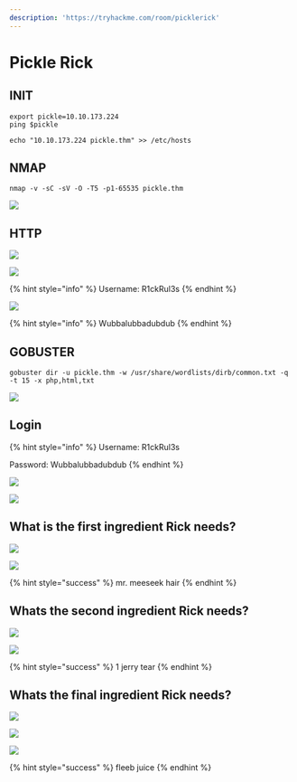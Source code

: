```yaml
---
description: 'https://tryhackme.com/room/picklerick'
---
```


# Pickle Rick

## INIT

```text
export pickle=10.10.173.224
ping $pickle

echo "10.10.173.224 pickle.thm" >> /etc/hosts
```

## NMAP

```text
nmap -v -sC -sV -O -T5 -p1-65535 pickle.thm
```

![](../.gitbook/assets/image%20%28413%29.png)

## HTTP

![](../.gitbook/assets/image%20%28382%29.png)

![](../.gitbook/assets/image%20%28386%29.png)

{% hint style="info" %}
Username: R1ckRul3s
{% endhint %}

![](../.gitbook/assets/image%20%28424%29.png)

{% hint style="info" %}
Wubbalubbadubdub
{% endhint %}

## GOBUSTER

```text
gobuster dir -u pickle.thm -w /usr/share/wordlists/dirb/common.txt -q -t 15 -x php,html,txt
```

![](../.gitbook/assets/image%20%28415%29.png)

## Login

{% hint style="info" %}
Username: R1ckRul3s

Password: Wubbalubbadubdub
{% endhint %}

![](../.gitbook/assets/image%20%28406%29.png)

![](../.gitbook/assets/image%20%28391%29.png)

## What is the first ingredient Rick needs?

![](../.gitbook/assets/image%20%28414%29.png)

![](../.gitbook/assets/image%20%28378%29.png)

{% hint style="success" %}
mr. meeseek hair
{% endhint %}

## Whats the second ingredient Rick needs?

![](../.gitbook/assets/image%20%28384%29.png)

![](../.gitbook/assets/image%20%28422%29.png)

{% hint style="success" %}
1 jerry tear
{% endhint %}

## Whats the final ingredient Rick needs?

![](../.gitbook/assets/image%20%28383%29.png)

![](../.gitbook/assets/image%20%28409%29.png)

![](../.gitbook/assets/image%20%28397%29.png)

{% hint style="success" %}
fleeb juice
{% endhint %}

